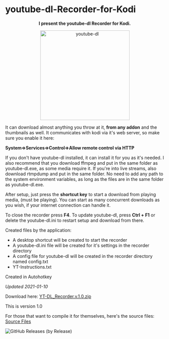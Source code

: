 # youtube-dl-Recorder-for-Kodi

<b><p align="center">
I present the youtube-dl Recorder for Kodi.
</p></b>
<p align="center">
<img width="283" alt="youtube-dl" src="https://user-images.githubusercontent.com/46063764/103497825-02b31c00-4e43-11eb-9571-c8180ef8a2b9.png"></p>

It can download almost anything you throw at it, **from any addon** 
and the thumbnails as well.
It communicates with kodi via it's web server, so make sure you enable it here:

**System=>Services=>Control=>Allow remote control via HTTP**


If you don't have youtube-dl installed, it can install it for you as it's needed.
I also recommend that you download ffmpeg and put in the same folder as
youtube-dl.exe, as some media require it.
If you're into live streams, also download rtmpdump and put in the same folder.
No need to add any path to the system environment variables, as long as the files are
in the same folder as youtube-dl.exe.

After setup, just press the **shortcut key** to start a download from playing media, 
(must be playing).
You can start as many concurrent downloads as you wish, if your internet connection
can handle it.

To close the recorder press **F4**.
To update youtube-dl, press **Ctrl + F1** 
or delete the  youtube-dl.ini to restart setup and download from there.

Created files by the application:
* A desktop shortcut will be created to start the recorder
* A youtube-dl.ini file will be created for it's settings in the recorder directory
* A config file for youtube-dl will be created in the recorder directory named config.txt
* YT-Instructions.txt

Created in Autohotkey

*Updated 2021-01-10*

Download here: [YT-DL_Recorder.v.1.0.zip](https://github.com/dobbelina/youtube-dl-Recorder-for-Kodi/releases/download/v1.0-Windows/YT-DL_Recorder.v.1.0.zip)

This is version 1.0

For those that want to compile it for themselves, here's the source files: [Source Files](https://github.com/dobbelina/youtube-dl-Recorder-for-Kodi)

![GitHub Releases (by Release)](https://img.shields.io/github/downloads/dobbelina/youtube-dl-Recorder-for-Kodi/v1.0-Windows/total)
